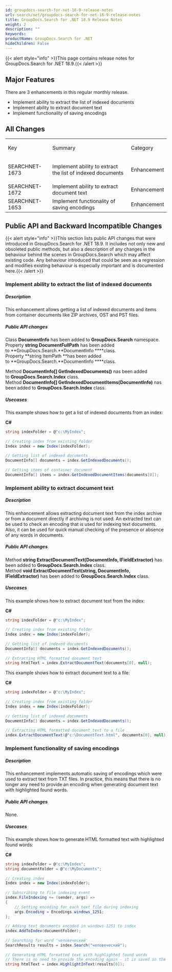 ```yaml
---
id: groupdocs-search-for-net-18-9-release-notes
url: search/net/groupdocs-search-for-net-18-9-release-notes
title: GroupDocs.Search for .NET 18.9 Release Notes
weight: 2
description: ""
keywords: 
productName: GroupDocs.Search for .NET
hideChildren: False
---
```

{{< alert style="info" >}}This page contains release notes for GroupDocs.Search for .NET 18.9.{{< /alert >}}

## Major Features

There are 3 enhancements in this regular monthly release.

*   Implement ability to extract the list of indexed documents
*   Implement ability to extract document text
*   Implement functionality of saving encodings

## All Changes

<table class="confluenceTable"><tbody><tr><td class="confluenceTd"><p>Key</p></td><td class="confluenceTd"><p>Summary</p></td><td class="confluenceTd"><p>Category</p></td></tr><tr><td class="confluenceTd"><p>SEARCHNET-1673</p></td><td class="confluenceTd"><p>Implement ability to extract the list of indexed documents</p></td><td class="confluenceTd"><p>Enhancement</p></td></tr><tr><td colspan="1" class="confluenceTd">SEARCHNET-1672</td><td colspan="1" class="confluenceTd">Implement ability to extract document text</td><td colspan="1" class="confluenceTd">Enhancement</td></tr><tr><td colspan="1" class="confluenceTd">SEARCHNET-1653</td><td colspan="1" class="confluenceTd">Implement functionality of saving encodings</td><td colspan="1" class="confluenceTd">Enhancement</td></tr></tbody></table>

## Public API and Backward Incompatible Changes

{{< alert style="info" >}}This section lists public API changes that were introduced in GroupDocs.Search for .NET 18.9. It includes not only new and obsoleted public methods, but also a description of any changes in the behaviour behind the scenes in GroupDocs.Search which may affect existing code. Any behaviour introduced that could be seen as a regression and modifies existing behaviour is especially important and is documented here.{{< /alert >}}

### Implement ability to extract the list of indexed documents

##### Description

This enhancement allows getting a list of indexed documents and items from container documents like ZIP archives, OST and PST files.

##### Public API changes

Class **DocumentInfo** has been added to **GroupDocs.Search** namespace.  
Property **string DocumentFullPath** has been added to **GroupDocs.Search.**DocumentInfo ****class.  
Property **string ItemPath **has been added to **GroupDocs.Search.**DocumentInfo ****class.

Method **DocumentInfo\[\] GetIndexedDocuments()** nas been added to **GroupDocs.Search.Index** class.  
Method **DocumentInfo\[\] GetIndexedDocumentItems(DocumentInfo)** nas been added to **GroupDocs.Search.Index** class.

##### Usecases

This example shows how to get a list of indexed documents from an index:

**C#**

```csharp
string indexFolder = @"c:\MyIndex";
 
// Creating index from existing folder
Index index = new Index(indexFolder);
 
// Getting list of indexed documents
DocumentInfo[] documents = index.GetIndexedDocuments();
 
// Getting items of container document
DocumentInfo[] items = index.GetIndexedDocumentItems(documents[0]);
```

### Implement ability to extract document text

##### Description

This enhancement allows extracting document text from the index archive or from a document directly if archiving is not used. An extracted text can be used to check an encoding that is used for indexing text documents. Also, it can be used for quick manual checking of the presence or absence of any words in documents.

##### Public API changes

Method **string ExtractDocumentText(DocumentInfo, IFieldExtractor)** has been added to **GroupDocs.Search.Index** class.  
Method **void ExtractDocumentText(string, DocumentInfo, IFieldExtractor)** has been added to **GroupDocs.Search.Index** class.

##### Usecases

This example shows how to extract document text from the index:

**C#**

```csharp
string indexFolder = @"c:\MyIndex";
  
// Creating index from existing folder
Index index = new Index(indexFolder);
  
// Getting list of indexed documents
DocumentInfo[] documents = index.GetIndexedDocuments();
 
// Extracting HTML formatted document text
string htmlText = index.ExtractDocumentText(documents[0], null);
```

This example shows how to extract document text to a file:

**C#**

```csharp
string indexFolder = @"c:\MyIndex";
  
// Creating index from existing folder
Index index = new Index(indexFolder);
  
// Getting list of indexed documents
DocumentInfo[] documents = index.GetIndexedDocuments();
 
// Extracting HTML formatted document text to a file
index.ExtractDocumentText(@"c:\DocumentText.html", documents[0], null);
```

### Implement functionality of saving encodings

##### Description

This enhancement implements automatic saving of encodings which were used to extract text from TXT files. In practice, this means that there is no longer any need to provide an encoding when generating document text with highlighted found words.

##### Public API changes

None.

##### Usecases

This example shows how to generate HTML formatted text with highlighted found words:

**C#**

```csharp
string indexFolder = @"c:\MyIndex";
string documentFolder = @"c:\MyDocuments";
 
// Creating index
Index index = new Index(indexFolder);
 
// Subscribing to file indexing event
index.FileIndexing += (sender, args) =>
{
    // Setting encoding for each text file during indexing
    args.Encoding = Encodings.windows_1251;
};
 
// Adding text documents encoded in windows-1251 to index
index.AddToIndex(documentFolder);
 
// Searching for word 'человеческий'
SearchResults results = index.Search("человеческий");
 
// Generating HTML formatted text with highlighted found words
// There is no need to provide the encoding again - it is saved in the index
string htmlText = index.HighlightInText(results[0]);
```
